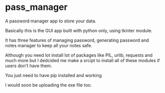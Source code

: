 # pass_manager
A password manager app to store your data.

Basically this is the GUI app built with python only, using tkinter module.

It has three features of managing password, generating password and notes manager to keep all your notes safe.

Although you need lot install lot of packages like PIL, urlib, requests and much more but I dedcided me make a srcipt to install all of these modules if users don't have them.

You just need to have pip installed and working

I would soon be uploading the exe file too.
